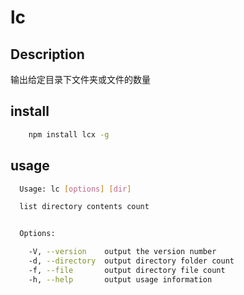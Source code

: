 # lc

## Description

输出给定目录下文件夹或文件的数量

## install

```bash
    npm install lcx -g
```

## usage

```bash
  Usage: lc [options] [dir]

  list directory contents count


  Options:

    -V, --version    output the version number
    -d, --directory  output directory folder count
    -f, --file       output directory file count
    -h, --help       output usage information
```
